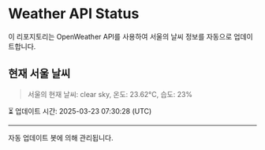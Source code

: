 
# Weather API Status

이 리포지토리는 OpenWeather API를 사용하여 서울의 날씨 정보를 자동으로 업데이트합니다.

## 현재 서울 날씨
> 서울의 현재 날씨: clear sky, 온도: 23.62°C, 습도: 23%

⏳ 업데이트 시간: 2025-03-23 07:30:28 (UTC)

---
자동 업데이트 봇에 의해 관리됩니다.
